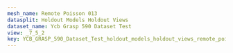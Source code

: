```yaml
---
mesh_name: Remote Poisson 013
datasplit: Holdout Models Holdout Views
dataset_name: Ycb Grasp 590 Dataset Test
view: _7_5_2
key: YCB_GRASP_590_Dataset_Test_holdout_models_holdout_views_remote_poisson_013__7_5_2
---
```

